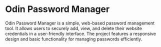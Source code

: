 # Odin Password Manager

Odin Password Manager is a simple, web-based password management tool. It allows users to securely add, view, and delete their website credentials in a user-friendly interface. The project features a responsive design and basic functionality for managing passwords efficiently.



